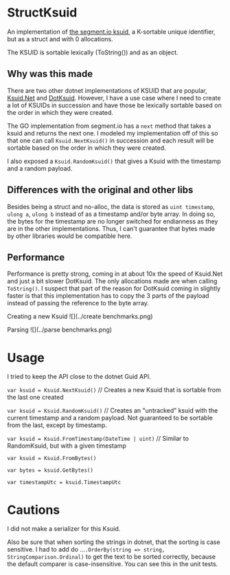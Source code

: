 ﻿# StructKsuid
An implementation of [the segment.io ksuid](https://github.com/segmentio/ksuid/tree/d24e51dda38d4a3994a500616c71cd36ec385889), a K-sortable unique identifier,
but as a struct and with 0 allocations.

The KSUID is sortable lexically (ToString()) and as an object.

## Why was this made
There are two other dotnet implementations of KSUID that are popular, 
[Ksuid.Net](https://github.com/JoyMoe/Ksuid.Net) and
[DotKsuid](https://github.com/viveks7/DotKsuid). However, I have a use case where I need to 
create a lot of KSUIDs in succession and have those be lexically sortable based on the order
in which they were created. 

The GO implementation from segment.io has a `next` method that takes a ksuid and returns the next one.
I modeled my implementation off of this so that one can call `Ksuid.NextKsuid()` in succession and
each result will be sortable based on the order in which they were created.

I also exposed a `Ksuid.RandomKsuid()` that gives a Ksuid with the timestamp and a random payload.

## Differences with the original and other libs
Besides being a struct and no-alloc, the data is stored as `uint timestamp`, `ulong a`, `ulong b` 
instead of as a timestamp and/or byte array. In doing so, the bytes for the timestamp are no longer
switched for endianness as they are in the other implementations. Thus, I can't guarantee that
bytes made by other libraries would be compatible here.

## Performance
Performance is pretty strong, coming in at about 10x the speed of Ksuid.Net and just a bit slower
DotKsuid. The only allocations made are when calling `ToString()`.
I suspect that part of the reason for DotKsuid coming in slightly faster is that
this implementation has to copy the 3 parts of the payload instead of passing the
reference to the byte array.

Creating a new Ksuid
![](../create benchmarks.png)

Parsing
![](../parse benchmarks.png)

# Usage
I tried to keep the API close to the dotnet Guid API.

`var ksuid = Ksuid.NextKsuid()` // Creates a new Ksuid that is sortable from the last one created

`var ksuid = Ksuid.RandomKsuid()` // Creates an "untracked" ksuid with the current timestamp and a random payload.
Not guaranteed to be sortable from the last, except by timestamp.

`var ksuid = Ksuid.FromTimestamp(DateTime | uint)` // Similar to RandomKsuid, but with a given timestamp

`var ksuid = Ksuid.FromBytes()`

`var bytes = ksuid.GetBytes()`

`var timestampUtc = ksuid.TimestampUtc`

# Cautions
I did not make a serializer for this Ksuid. 

Also be sure that when sorting the strings in dotnet,
that the sorting is case sensitive. I had to add do ...`.OrderBy(string => string, StringComparison.Ordinal)`
to get the text to be sorted correctly, because the default comparer is case-insensitive. 
You can see this in the unit tests.